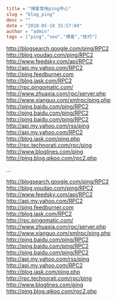 ```toml
title = "博客常用ping中心"
slug = "blog_ping"
desc = ""
date = "2010-05-18 15:57:04"
author = "admin"
tags = ["ping","seo","博客","技巧"]
```

<p><a href="http://blogsearch.google.com/ping/RPC2">http://blogsearch.google.com/ping/RPC2</a>    <br /><a href="http://blog.youdao.com/ping/RPC2">http://blog.youdao.com/ping/RPC2</a>    <br /><a href="http://www.feedsky.com/api/RPC2">http://www.feedsky.com/api/RPC2</a>    <br /><a href="http://api.my.yahoo.com/RPC2">http://api.my.yahoo.com/RPC2</a>    <br /><a href="http://ping.feedburner.com">http://ping.feedburner.com</a>    <br /><a href="http://blog.iask.com/RPC2">http://blog.iask.com/RPC2</a>    <br /><a href="http://rpc.pingomatic.com/">http://rpc.pingomatic.com/</a>    <br /><a href="http://www.zhuaxia.com/rpc/server.php">http://www.zhuaxia.com/rpc/server.php</a>    <br /><a href="http://www.xianguo.com/xmlrpc/ping.php">http://www.xianguo.com/xmlrpc/ping.php</a>    <br /><a href="http://ping.baidu.com/ping/RPC2">http://ping.baidu.com/ping/RPC2</a>    <br /><a href="http://ping.baidu.com/ping/RPC2">http://ping.baidu.com/ping/RPC2</a>    <br /><a href="http://ping.baidu.com/ping/RPC2">http://ping.baidu.com/ping/RPC2</a>    <br /><a href="http://api.my.yahoo.com/rss/ping">http://api.my.yahoo.com/rss/ping</a>    <br /><a href="http://api.my.yahoo.com/RPC2">http://api.my.yahoo.com/RPC2</a>    <br /><a href="http://blog.iask.com/ping.php">http://blog.iask.com/ping.php</a>    <br /><a href="http://rpc.technorati.com/rpc/ping">http://rpc.technorati.com/rpc/ping</a>    <br /><a href="http://www.bloglines.com/ping">http://www.bloglines.com/ping</a>    <br /><a href="http://ping.blog.qikoo.com/rpc2.php">http://ping.blog.qikoo.com/rpc2.php</a></p>...


<!--more-->

<p><a href="http://blogsearch.google.com/ping/RPC2">http://blogsearch.google.com/ping/RPC2</a>    <br /><a href="http://blog.youdao.com/ping/RPC2">http://blog.youdao.com/ping/RPC2</a>    <br /><a href="http://www.feedsky.com/api/RPC2">http://www.feedsky.com/api/RPC2</a>    <br /><a href="http://api.my.yahoo.com/RPC2">http://api.my.yahoo.com/RPC2</a>    <br /><a href="http://ping.feedburner.com">http://ping.feedburner.com</a>    <br /><a href="http://blog.iask.com/RPC2">http://blog.iask.com/RPC2</a>    <br /><a href="http://rpc.pingomatic.com/">http://rpc.pingomatic.com/</a>    <br /><a href="http://www.zhuaxia.com/rpc/server.php">http://www.zhuaxia.com/rpc/server.php</a>    <br /><a href="http://www.xianguo.com/xmlrpc/ping.php">http://www.xianguo.com/xmlrpc/ping.php</a>    <br /><a href="http://ping.baidu.com/ping/RPC2">http://ping.baidu.com/ping/RPC2</a>    <br /><a href="http://ping.baidu.com/ping/RPC2">http://ping.baidu.com/ping/RPC2</a>    <br /><a href="http://ping.baidu.com/ping/RPC2">http://ping.baidu.com/ping/RPC2</a>    <br /><a href="http://api.my.yahoo.com/rss/ping">http://api.my.yahoo.com/rss/ping</a>    <br /><a href="http://api.my.yahoo.com/RPC2">http://api.my.yahoo.com/RPC2</a>    <br /><a href="http://blog.iask.com/ping.php">http://blog.iask.com/ping.php</a>    <br /><a href="http://rpc.technorati.com/rpc/ping">http://rpc.technorati.com/rpc/ping</a>    <br /><a href="http://www.bloglines.com/ping">http://www.bloglines.com/ping</a>    <br /><a href="http://ping.blog.qikoo.com/rpc2.php">http://ping.blog.qikoo.com/rpc2.php</a></p>
